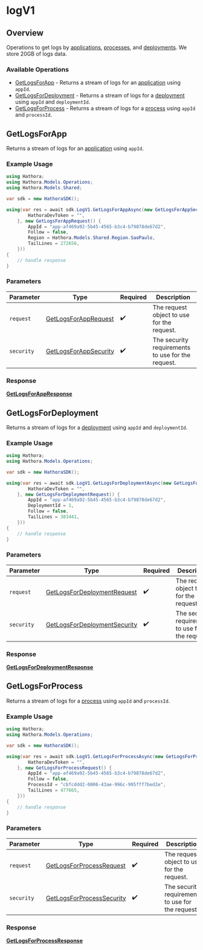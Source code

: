 # logV1

## Overview

Operations to get logs by [applications](https://hathora.dev/docs/concepts/hathora-entities#application), [processes](https://hathora.dev/docs/concepts/hathora-entities#process), and [deployments](https://hathora.dev/docs/concepts/hathora-entities#deployment). We store 20GB of logs data.

### Available Operations

* [GetLogsForApp](#getlogsforapp) - Returns a stream of logs for an [application](https://hathora.dev/docs/concepts/hathora-entities#application) using `appId`.
* [GetLogsForDeployment](#getlogsfordeployment) - Returns a stream of logs for a [deployment](https://hathora.dev/docs/concepts/hathora-entities#deployment) using `appId` and `deploymentId`.
* [GetLogsForProcess](#getlogsforprocess) - Returns a stream of logs for a [process](https://hathora.dev/docs/concepts/hathora-entities#process) using `appId` and `processId`.

## GetLogsForApp

Returns a stream of logs for an [application](https://hathora.dev/docs/concepts/hathora-entities#application) using `appId`.

### Example Usage

```csharp
using Hathora;
using Hathora.Models.Operations;
using Hathora.Models.Shared;

var sdk = new HathoraSDK();

using(var res = await sdk.LogV1.GetLogsForAppAsync(new GetLogsForAppSecurity() {
        HathoraDevToken = "",
    }, new GetLogsForAppRequest() {
        AppId = "app-af469a92-5b45-4565-b3c4-b79878de67d2",
        Follow = false,
        Region = Hathora.Models.Shared.Region.SaoPaulo,
        TailLines = 272656,
    }))
{
    // handle response
}
```

### Parameters

| Parameter                                                                 | Type                                                                      | Required                                                                  | Description                                                               |
| ------------------------------------------------------------------------- | ------------------------------------------------------------------------- | ------------------------------------------------------------------------- | ------------------------------------------------------------------------- |
| `request`                                                                 | [GetLogsForAppRequest](../../models/operations/GetLogsForAppRequest.md)   | :heavy_check_mark:                                                        | The request object to use for the request.                                |
| `security`                                                                | [GetLogsForAppSecurity](../../models/operations/GetLogsForAppSecurity.md) | :heavy_check_mark:                                                        | The security requirements to use for the request.                         |


### Response

**[GetLogsForAppResponse](../../models/operations/GetLogsForAppResponse.md)**


## GetLogsForDeployment

Returns a stream of logs for a [deployment](https://hathora.dev/docs/concepts/hathora-entities#deployment) using `appId` and `deploymentId`.

### Example Usage

```csharp
using Hathora;
using Hathora.Models.Operations;

var sdk = new HathoraSDK();

using(var res = await sdk.LogV1.GetLogsForDeploymentAsync(new GetLogsForDeploymentSecurity() {
        HathoraDevToken = "",
    }, new GetLogsForDeploymentRequest() {
        AppId = "app-af469a92-5b45-4565-b3c4-b79878de67d2",
        DeploymentId = 1,
        Follow = false,
        TailLines = 383441,
    }))
{
    // handle response
}
```

### Parameters

| Parameter                                                                               | Type                                                                                    | Required                                                                                | Description                                                                             |
| --------------------------------------------------------------------------------------- | --------------------------------------------------------------------------------------- | --------------------------------------------------------------------------------------- | --------------------------------------------------------------------------------------- |
| `request`                                                                               | [GetLogsForDeploymentRequest](../../models/operations/GetLogsForDeploymentRequest.md)   | :heavy_check_mark:                                                                      | The request object to use for the request.                                              |
| `security`                                                                              | [GetLogsForDeploymentSecurity](../../models/operations/GetLogsForDeploymentSecurity.md) | :heavy_check_mark:                                                                      | The security requirements to use for the request.                                       |


### Response

**[GetLogsForDeploymentResponse](../../models/operations/GetLogsForDeploymentResponse.md)**


## GetLogsForProcess

Returns a stream of logs for a [process](https://hathora.dev/docs/concepts/hathora-entities#process) using `appId` and `processId`.

### Example Usage

```csharp
using Hathora;
using Hathora.Models.Operations;

var sdk = new HathoraSDK();

using(var res = await sdk.LogV1.GetLogsForProcessAsync(new GetLogsForProcessSecurity() {
        HathoraDevToken = "",
    }, new GetLogsForProcessRequest() {
        AppId = "app-af469a92-5b45-4565-b3c4-b79878de67d2",
        Follow = false,
        ProcessId = "cbfcddd2-0006-43ae-996c-995fff7bed2e",
        TailLines = 477665,
    }))
{
    // handle response
}
```

### Parameters

| Parameter                                                                         | Type                                                                              | Required                                                                          | Description                                                                       |
| --------------------------------------------------------------------------------- | --------------------------------------------------------------------------------- | --------------------------------------------------------------------------------- | --------------------------------------------------------------------------------- |
| `request`                                                                         | [GetLogsForProcessRequest](../../models/operations/GetLogsForProcessRequest.md)   | :heavy_check_mark:                                                                | The request object to use for the request.                                        |
| `security`                                                                        | [GetLogsForProcessSecurity](../../models/operations/GetLogsForProcessSecurity.md) | :heavy_check_mark:                                                                | The security requirements to use for the request.                                 |


### Response

**[GetLogsForProcessResponse](../../models/operations/GetLogsForProcessResponse.md)**

